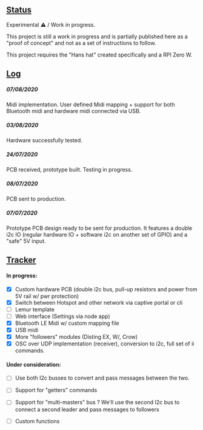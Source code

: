 ## [Status](#status)

Experimental ⚠️ / Work in progress.

This project is still a work in progress and is partially published here as a "proof of concept" and not as a set of instructions to follow.

This project requires the "Hans hat" created specifically and a RPI Zero W.

## [Log](#log)

##### 07/08/2020

Midi implementation. User defined Midi mapping + support for both Bluetooth midi and hardware midi connected via USB.

##### 03/08/2020

Hardware successfully tested. 

##### 24/07/2020

PCB received, prototype built. Testing in progress. 

##### 08/07/2020

PCB sent to production.

##### 07/07/2020

Prototype PCB design ready to be sent for production. It features a double i2c IO (regular hardware IO + software i2c on another set of GPIO) and a "safe" 5V input.



## [Tracker](#tracker)


#### In progress:

- [x] Custom hardware PCB (double i2c bus, pull-up resistors and power from 5V rail w/ pwr protection)
- [x] Switch between Hotspot and other network via captive portal or cli
- [ ] Lemur template
- [ ] Web interface (Settings via node app)
- [x] Bluetooth LE Midi w/ custom mapping file
- [x] USB midi
- [x] More "followers" modules (Disting EX, W/, Crow)
- [x] OSC over UDP implementation (receiver), conversion to i2c, full set of ii commands.

#### Under consideration:

- [ ] Use both I2c busses to convert and pass messages between the two.
- [ ] Support for "getters" commands
- [ ] Support for "multi-masters" bus ? We'll use the second I2c bus to connect a second leader and pass messages to followers
- [ ] Custom functions 


